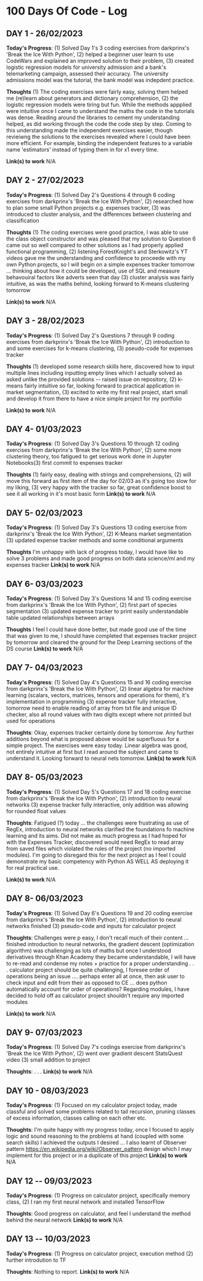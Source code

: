 # 100 Days Of Code - Log

## DAY 1 - 26/02/2023

**Today's Progress**: (1) Solved Day 1's 3 coding exercises from darkprinx's 'Break the Ice With Python', (2) helped a beginner user learn to use CodeWars and explained an improved solution to their problem, (3) created logistic regression models for university admission and a bank's telemarketing campaign, assessed their accuracy. The university admissions model was the tutorial, the bank model was indepdent practice.

**Thoughts** (1) The coding exercises were fairly easy, solving them helped me (re)learn about generators and dictionary comprehension, (2) the logistic regression models were tiring but fun. While the methods appplied were intuitive once I came to understand the maths the code in the tutorials was dense. Reading around the libraries to cement my understanding helped, as did working through the code the code step by step. Coming to this understanding made the independent exercises easier, though revieiwng the solutions to the exercises revealed where I could have been more efficient. For example, binding the independent features to a variable name 'estimators' instead of typing them in for x1 every time.

**Link(s) to work**
N/A

## DAY 2 - 27/02/2023

**Today's Progress**: (1) Solved Day 2's Questions 4 through 6 coding exercises from darkprinx's 'Break the Ice With Python', (2) researched how to plan some small Python projects e.g. expenses tracker, (3) was introduced to cluster analysis, and the differences between clustering and classification 

**Thoughts** (1) The coding exercises were good practice, I was able to use the class object constructor and was pleased that my solution to Question 6 came out so well compared to other solutions as I had properly applied functional programming, (2) listening ForestKnight's and Sterkowitz's YT videos gave me the understanding and confidence to proceede with my own Python projects, so I will begin on a simple expenses tracker tomorrow ... thinking about how it could be developed, use of SQL and measure behavouiral factors like adverts seen that day (3) cluster analysis was fairly intuitive, as was the maths behind, looking forward to K-means clustering tomorrow  

**Link(s) to work**
N/A

## DAY 3 - 28/02/2023

**Today's Progress**: (1) Solved Day 2's Questions 7 through 9 coding exercises from darkprinx's 'Break the Ice With Python', (2) introduction to and some exercises for k-means clustering, (3) pseudo-code for expenses tracker

**Thoughts** (1) developed some research skills here, discovered how to input multiple lines including inputting empty lines which I actually solved as asked unlike the provided solutions -- raised issue on repository, (2) k-means fairly intuitive so far, looking forward to practical application in market segmentation, (3) excited to write my first real project, start small and develop it from there to have a nice simple project for my portfolio  

**Link(s) to work**
N/A

## DAY 4- 01/03/2023

**Today's Progress**: (1) Solved Day 3's Questions 10 through 12 coding exercises from darkprinx's 'Break the Ice With Python', (2) some more clustering theory, too fatigued to get serious work done in Jupyter Notebooks(3) first commit to expenses tracker

**Thoughts** (1) fairly easy, dealing with strings and comprehensions, (2) will move this forward as first item of the day for 02/03 as it's going too slow for my liking, (3) very happy with the tracker so far, great confidence boost to see it all working in it's most basic form 
**Link(s) to work**
N/A

## DAY 5- 02/03/2023

**Today's Progress**: (1) Solved Day 3's Questions 13 coding exercise from darkprinx's 'Break the Ice With Python', (2) K-Means market segmentation (3) updated expense tracker methods and some conditional arguments

**Thoughts** I'm unhappy with lack of progress today, I would have like to solve 3 problems and made good progress on both data science/ml and my expenses tracker 
**Link(s) to work**
N/A

## DAY 6- 03/03/2023

**Today's Progress**: (1) Solved Day 3's Questions 14 and 15 coding exercise from darkprinx's 'Break the Ice With Python', (2) first part of species segmentation (3) updated expense tracker to print easily understandable table updated relationships between arrays

**Thoughts** I feel I could have done better, but made good use of the time that was given to me, I should have completed that expenses tracker project by tomorrow and cleared the ground for the Deep Learning sections of the DS course 
**Link(s) to work**
N/A

## DAY 7- 04/03/2023

**Today's Progress**: (1) Solved Day 4's Questions 15 and 16 coding exercise from darkprinx's 'Break the Ice With Python', (2) linear algebra for machine learning (scalars, vectors, matrices, tensors and operations for them), it's implementation in programming (3) expense tracker fully interactive, tomorrow need to enable reading of array from txt file and unique ID checker, also all round values with two digits except where not printed but used for operations

**Thoughts**: Okay, expenses tracker certainly done by tomorrow. Any further additions beyond what is proposed above would be superfluous for a simple project. The exercises were easy today. Linear algebra was good, not entirely intuitive at first but I read around the subject and came to understand it. Looking forward to neural nets tomorrow.
**Link(s) to work**
N/A

## DAY 8- 05/03/2023

**Today's Progress**: (1) Solved Day 5's Questions 17 and 18 coding exercise from darkprinx's 'Break the Ice With Python', (2) introduction to neural networks (3) expense tracker fully interactive, only addition was allowing for rounded float values

**Thoughts**: Fatigued (?) today ... the challenges were frustrating as use of RegEx, introduction to neural networks clarified the foundations fo machine learning and its aims. Did not make as much progress as I had hoped for with the Expenses Tracker, discovered would need RegEx to read array from saved files which violated the rules of the project (no imported modules). I'm going to disregard this for the next project as I feel I could demonstrate my basic competency with Python AS WELL AS deploying it for real practical use.

**Link(s) to work**
N/A

## DAY 8- 06/03/2023

**Today's Progress**: (1) Solved Day 6's Questions 19 and 20 coding exercise from darkprinx's 'Break the Ice With Python', (2) introduction to neural networks finished (3) pseudo-code and inputs for calculator project

**Thoughts**: Challenges were p easy, I don't recall much of their content ... finished introduction to neural networks, the gradient descent (optimization algorithm) was challenging as lots of maths but once I understood derivatives through Khan Academy they became understandable, I will have to re-read and condense my notes + practice for a proper understanding . . . calculator project should be quite challenging, I foresee order of operations being an issue .... perhaps enter all at once, then ask user to check input and edit from their as opposed to CE ... does python automatically account for order of operations? Regarding modules, I have decided to hold off as calculator project shouldn't require any imported modules

**Link(s) to work**
N/A

## DAY 9- 07/03/2023

**Today's Progress**: (1) Solved Day 7's codings exercise from darkprinx's 'Break the Ice With Python', (2) went over gradient descent StatsQuest video (3) small addition to project

**Thoughts**: . . .
**Link(s) to work**
N/A

## DAY 10 - 08/03/2023

**Today's Progress**: (1) Focused on my calculator project today, made classful and solved some problems related to tail recursion, pruning classes of excess information, classes calling on each other etc.

**Thoughts**: I'm quite happy with my progress today, once I focused to apply logic and sound reasoning to the problems at hand (coupled with some search skills) I achieved the outputs I desired ... I also learnt of Observer pattern https://en.wikipedia.org/wiki/Observer_pattern design which I may implement for this project or in a duplicate of this project
**Link(s) to work**
N/A

## DAY 12 -- 09/03/2023

**Today's Progress**: (1) Progress on calculator project, specifically memory class, (2) I ran my first neural network and installed TensorFlow

**Thoughts**: Good progress on calculator, and feel I understand the method behind the neural network 
**Link(s) to work**
N/A


## DAY 13 -- 10/03/2023

**Today's Progress**: (1) Progress on calculator project, execution method (2) further introdution to TF

**Thoughts**: Nothing to report.
**Link(s) to work**
N/A


